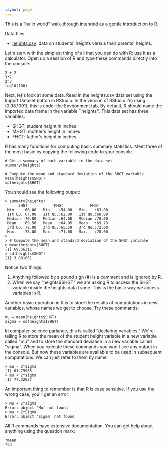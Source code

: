 ```yaml
---
layout: page
---
```


This is a "hello world" walk-through intended as a gentle introduction to R.

Data files:  
* [heights.csv](heights.csv): data on students' heights versus their parents' heights.  

Let's start with the simplest thing of all that you can do with R: use it as a calculator.  Open up a session of R and type these commands directly into the console.

    2 + 2
    3*7
    2^3
    log10(100)


Next, let's look at some data.   Read in the heights.csv data set using the Import Dataset button in RStudio.  In the version of RStudio I'm using (0.98.1091), this is under the Environment tab.  By default, R should name the imported data frame in the variable ``heights''.  This data set has three variables:  
* SHGT: student height in inches  
* MHGT: mother's height in inches  
* FHGT: father's height in inches  

R has many functions for computing basic summary statistics.  Meet three of the most basic by copying the following code to your console.

    # Get a summary of each variable in the data set
    summary(heights)
    
    # Compute the mean and standard deviation of the SHGT variable
	mean(heights$SHGT)
	sd(heights$SHGT)

You should see the following output:

	> summary(heights)
	      SHGT            MHGT            FHGT      
	 Min.   :60.00   Min.   :54.00   Min.   :63.00  
	 1st Qu.:67.00   1st Qu.:62.00   1st Qu.:68.00  
	 Median :70.00   Median :64.00   Median :70.00  
	 Mean   :69.56   Mean   :64.05   Mean   :69.73  
	 3rd Qu.:72.00   3rd Qu.:65.50   3rd Qu.:72.00  
	 Max.   :78.00   Max.   :71.00   Max.   :78.00  
	> 
	> # Compute the mean and standard deviation of the SHGT variable
	> mean(heights$SHGT)
	[1] 69.56311
	> sd(heights$SHGT)
	[1] 3.881631


Notice two things:  
1) Anything followed by a pound sign (#) is a comment and is ignored by R.  
2) When we say "heights$SHGT" we are asking R to access the SHGT variable inside the heights data frame.  This is the basic way we access variables in R.

Another basic operation in R is to store the results of computations in new variables, whose names we get to choose.  Try these commands:

	mu = mean(heights$SHGT)
	sigma = sd(heights$SHGT)

In computer-science parlance, this is called "declaring variables."  We're telling R to store the mean of the student height variable in a new variable called "mu" and to store the standard deviation in a new variable called "sigma".  When you execute these commands you won't see any output in the console.  But now these variables are available to be used in subsequent computations.  We can just refer to them by name:

	> mu - 2*sigma
	[1] 61.79985
	> mu + 2*sigma
	[1] 77.32637

An important thing to remember is that R is case sensitive.  If you use the wrong case, you'll get an error:

	> Mu + 2*sigma
	Error: object 'Mu' not found
	> mu + 2*Sigma
	Error: object 'Sigma' not found


All R commands have extensive documentation.  You can get help about anything using the question mark:

	?mean
	?sd

